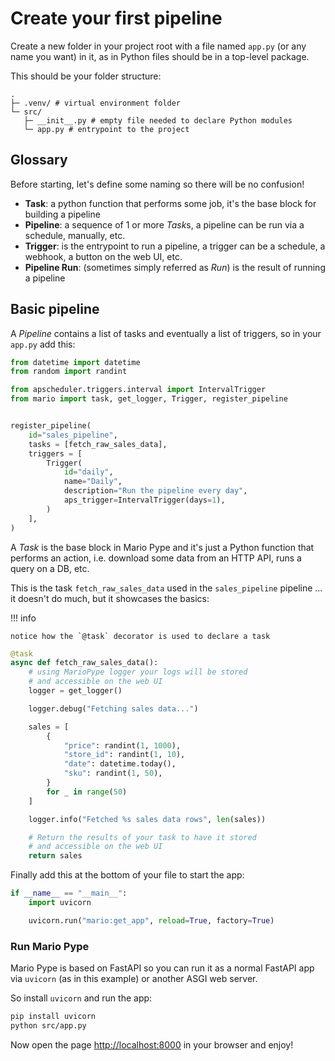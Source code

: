 # Create your first pipeline

Create a new folder in your project root with
a file named `app.py` (or any name you want) in it,
as in Python files should be in a top-level package.

This should be your folder structure:

``` { .sh .no-copy }
.
├─ .venv/ # virtual environment folder
└─ src/
   ├─ __init__.py # empty file needed to declare Python modules
   └─ app.py # entrypoint to the project
```

## Glossary

Before starting, let's define some naming so there will be no confusion!

* **Task**: a python function that performs some job, it's the base block for building a pipeline
* **Pipeline**: a sequence of 1 or more *Task*s, a pipeline can be run via a schedule, manually, etc.
* **Trigger**: is the entrypoint to run a pipeline, a trigger can be a schedule, a webhook, a button on the web UI, etc.
* **Pipeline Run**: (sometimes simply referred as *Run*) is the result of running a pipeline

## Basic pipeline

A *Pipeline* contains a list of tasks and eventually a list of triggers,
so in your `app.py` add this:

```py title="src/app.py"
from datetime import datetime
from random import randint

from apscheduler.triggers.interval import IntervalTrigger
from mario import task, get_logger, Trigger, register_pipeline


register_pipeline(
    id="sales_pipeline",
    tasks = [fetch_raw_sales_data],
    triggers = [
        Trigger(
            id="daily",
            name="Daily",
            description="Run the pipeline every day",
            aps_trigger=IntervalTrigger(days=1),
        )
    ],
)
```

A *Task* is the base block in Mario Pype and it's just a Python function that
performs an action, i.e. download some data from an HTTP API, runs a query on a DB, etc.

This is the task `fetch_raw_sales_data` used in the `sales_pipeline` pipeline ... it doesn't do much,
but it showcases the basics:

!!! info

    notice how the `@task` decorator is used to declare a task

```py title="src/app.py"
@task
async def fetch_raw_sales_data():
    # using MarioPype logger your logs will be stored
    # and accessible on the web UI
    logger = get_logger()

    logger.debug("Fetching sales data...")

    sales = [
        {
            "price": randint(1, 1000),
            "store_id": randint(1, 10),
            "date": datetime.today(),
            "sku": randint(1, 50),
        }
        for _ in range(50)
    ]

    logger.info("Fetched %s sales data rows", len(sales))

    # Return the results of your task to have it stored
    # and accessible on the web UI
    return sales
```

Finally add this at the bottom of your file to start the app:

```py title="src/app.py"
if __name__ == "__main__":
    import uvicorn

    uvicorn.run("mario:get_app", reload=True, factory=True)
```

### Run Mario Pype

Mario Pype is based on FastAPI so you can run it as a normal FastAPI app
via `uvicorn` (as in this example) or another ASGI web server.

So install `uvicorn` and run the app:

```sh
pip install uvicorn
python src/app.py
```

Now open the page [http://localhost:8000](http://localhost:8000) in your browser and enjoy!
